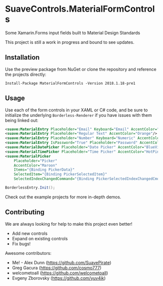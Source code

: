 # SuaveControls.MaterialFormControls
Some Xamarin.Forms input fields built to Material Design Standards

This project is still a work in progress and bound to see updates.

## Installation

Use the preview package from NuGet or clone the repository and reference the projects directly:

```
Install-Package MaterialFormControls -Version 2018.1.18-pre1
```

## Usage

Use each of the form controls in your XAML or C# code, and be sure to initialize the underlying `Borderless-Renderer` if you have issues with them being linked out:


``` xml
<suave:MaterialEntry Placeholder="Email" Keyboard="Email" AccentColor="Green"/>
<suave:MaterialEntry Placeholder="Regular Text" AccentColor="Orange"/>
<suave:MaterialEntry Placeholder="Number" Keyboard="Numeric" AccentColor="Red"/>
<suave:MaterialEntry IsPassword="True" Placeholder="Password" AccentColor="Blue"/>
<suave:MaterialDatePicker Placeholder="Date Picker" AccentColor="BlueViolet"/>
<suave:MaterialTimePicker Placeholder="Time Picker" AccentColor="HotPink" />
<suave:MaterialPicker 
    Placeholder="Picker"
    AccentColor="Maroon"
    Items="{Binding PickerData}"
    SelectedItem="{Binding PickerSelectedItem}"
    SelectedIndexChangedCommand="{Binding PickerSelectedIndexChangedCmd}" />
```

``` csharp
BorderlessEntry.Init();
```

Check out the example projects for more in-depth demos.

## Contributing

We are always looking for help to make this project even better!
- Add new controls
- Expand on existing controls
- Fix bugs!

Awesome contributors:
- Me! - Alex Dunn (https://github.com/SuavePirate)
- Greg Gacura (https://github.com/cosmo777)
- welcometoall (https://github.com/welcometoall)
- Evgeny Zborovsky (https://github.com/yuv4ik)

